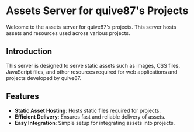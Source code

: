 # Assets Server for quive87's Projects

Welcome to the assets server for quive87's projects. This server hosts assets and resources used across various projects.

## Introduction

This server is designed to serve static assets such as images, CSS files, JavaScript files, and other resources required for web applications and projects developed by quive87.

## Features

- **Static Asset Hosting**: Hosts static files required for projects.
- **Efficient Delivery**: Ensures fast and reliable delivery of assets.
- **Easy Integration**: Simple setup for integrating assets into projects.


